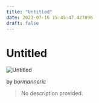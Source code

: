 ```yaml
---
title: "Untitled"
date: 2021-07-16 15:45:47.427896
draft: false
---
```


# Untitled

![Untitled](../images/cbfba756-e676-11eb-8003-60f262b60b65.png)

by *bormanneric*



> No description provided.